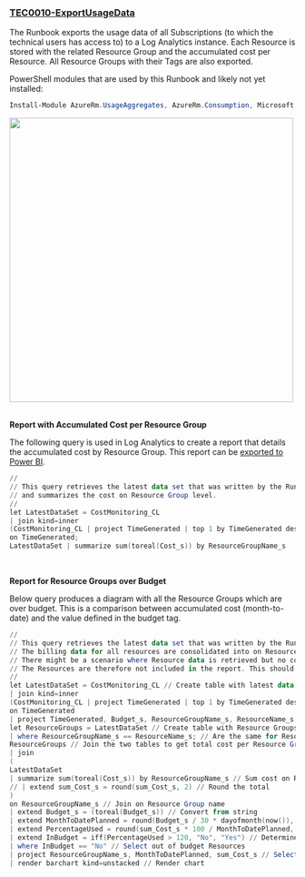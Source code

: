 ### [TEC0010-ExportUsageData](https://raw.githubusercontent.com/fbodmer/AzureGovernance/master/TEC0010-ExportUsageData.ps1)

The Runbook exports the usage data of all Subscriptions (to which the technical users has access to) to a Log Analytics instance. Each Resource is stored with the related Resource Group and the accumulated cost per Resource. All Resource Groups with their Tags are also exported.

PowerShell modules that are used by this Runbook and likely not yet installed:
```powershell
Install-Module AzureRm.UsageAggregates, AzureRm.Consumption, Microsoft.ADAL.PowerShell
```

<img src="https://github.com/fbodmer/AzureGovernance/wiki/Runbooks/TEC0010.png" width="500"><br/><br/>


**Report with Accumulated Cost per Resource Group**<br/>

The following query is used in Log Analytics to create a report that details the accumulated cost by Resource Group. This report can be [exported to Power BI](https://docs.microsoft.com/en-us/azure/azure-monitor/platform/powerbi#export-query).

```powershell
//
// This query retrieves the latest data set that was written by the Runbook TEC0010-ExportUsageData into Log Analytics using the type CostMonitoring_CL
// and summarizes the cost on Resource Group level.
//
let LatestDataSet = CostMonitoring_CL                                              // Create table with latest data set written to OMS
| join kind=inner
(CostMonitoring_CL | project TimeGenerated | top 1 by TimeGenerated desc)          // Determine the TimeGenerated of the last set of data written to the workspace
on TimeGenerated;
LatestDataSet | summarize sum(toreal(Cost_s)) by ResourceGroupName_s
```
<br/>

**Report for Resource Groups over Budget**<br/>

Below query produces a diagram with all the Resource Groups which are over budget. This is a comparison between accumulated cost (month-to-date) and the value defined in the budget tag. 

```powershell
//
// This query retrieves the latest data set that was written by the Runbook TEC0010 into Log Analytics using the type CostMonitoring_CL
// The billing data for all resources are consolidated into on Resource Group level and compared to the 'Budget' Tag on the Resource Groups
// There might be a scenario where Resource data is retrieved but no corresponding Resource Group. This is the case if a Resource Group is deleted within a billing cycle. 
// The Resources are therefore not included in the report. This should not cause any issues since there is no cost control required for deleted resources.
//
let LatestDataSet = CostMonitoring_CL // Create table with latest data set written to Log Analytics
| join kind=inner
(CostMonitoring_CL | project TimeGenerated | top 1 by TimeGenerated desc) // Determine the TimeGenerated of the last set of data written to Log Analytics
on TimeGenerated
| project TimeGenerated, Budget_s, ResourceGroupName_s, ResourceName_s, Cost_s;
let ResourceGroups = LatestDataSet // Create table with Resource Groups - they have 'Budget' attribute
| where ResourceGroupName_s == ResourceName_s; // Are the same for Resource Groups
ResourceGroups // Join the two tables to get total cost per Resource Group and Tags
| join
(
LatestDataSet
| summarize sum(toreal(Cost_s)) by ResourceGroupName_s // Sum cost on Resource Group level
// | extend sum_Cost_s = round(sum_Cost_s, 2) // Round the total
)
on ResourceGroupName_s // Join on Resource Group name
| extend Budget_s = (toreal(Budget_s)) // Convert from string
| extend MonthToDatePlanned = round(Budget_s / 30 * dayofmonth(now()), 2) // Calculate what should have been consumed MTD
| extend PercentageUsed = round(sum_Cost_s * 100 / MonthToDatePlanned, 0) // Percentag of MTD budget used 
| extend InBudget = iff(PercentageUsed > 120, "No", "Yes") // Determine if in or out of budget
| where InBudget == "No" // Select out of budget Resources
| project ResourceGroupName_s, MonthToDatePlanned, sum_Cost_s // Select attributes for chart
| render barchart kind=unstacked // Render chart
```

